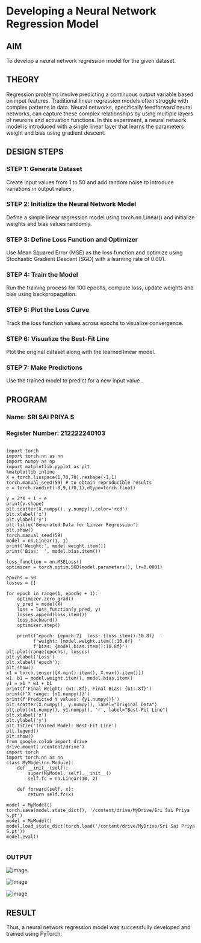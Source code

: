 # Developing a Neural Network Regression Model

## AIM
To develop a neural network regression model for the given dataset.

## THEORY
Regression problems involve predicting a continuous output variable based on input features. Traditional linear regression models often struggle with complex patterns in data. Neural networks, specifically feedforward neural networks, can capture these complex relationships by using multiple layers of neurons and activation functions. In this experiment, a neural network model is introduced with a single linear layer that learns the parameters weight and bias using gradient descent.

## DESIGN STEPS
### STEP 1: Generate Dataset

Create input values  from 1 to 50 and add random noise to introduce variations in output values .

### STEP 2: Initialize the Neural Network Model

Define a simple linear regression model using torch.nn.Linear() and initialize weights and bias values randomly.

### STEP 3: Define Loss Function and Optimizer

Use Mean Squared Error (MSE) as the loss function and optimize using Stochastic Gradient Descent (SGD) with a learning rate of 0.001.

### STEP 4: Train the Model

Run the training process for 100 epochs, compute loss, update weights and bias using backpropagation.

### STEP 5: Plot the Loss Curve

Track the loss function values across epochs to visualize convergence.

### STEP 6: Visualize the Best-Fit Line

Plot the original dataset along with the learned linear model.

### STEP 7: Make Predictions

Use the trained model to predict  for a new input value .

## PROGRAM

### Name: SRI SAI PRIYA S

### Register Number: 212222240103

```

import torch
import torch.nn as nn 
import numpy as np
import matplotlib.pyplot as plt  
%matplotlib inline
X = torch.linspace(1,70,70).reshape(-1,1)
torch.manual_seed(59) # to obtain reproducible results
e = torch.randint(-8,9,(70,1),dtype=torch.float)

y = 2*X + 1 + e
print(y.shape)
plt.scatter(X.numpy(), y.numpy(),color='red')  
plt.xlabel('x')
plt.ylabel('y')
plt.title('Generated Data for Linear Regression')
plt.show()
torch.manual_seed(59)
model = nn.Linear(1, 1)
print('Weight:', model.weight.item())
print('Bias:  ', model.bias.item())
 
loss_function = nn.MSELoss()
optimizer = torch.optim.SGD(model.parameters(), lr=0.0001)    

epochs = 50  
losses = []  

for epoch in range(1, epochs + 1): 
    optimizer.zero_grad()  
    y_pred = model(X) 
    loss = loss_function(y_pred, y)  
    losses.append(loss.item()) 
    loss.backward()  
    optimizer.step()  

    print(f'epoch: {epoch:2}  loss: {loss.item():10.8f}  '
          f'weight: {model.weight.item():10.8f}  '
          f'bias: {model.bias.item():10.8f}')
plt.plot(range(epochs), losses)
plt.ylabel('Loss')
plt.xlabel('epoch');
plt.show()
x1 = torch.tensor([X.min().item(), X.max().item()])
w1, b1 = model.weight.item(), model.bias.item()
y1 = x1 * w1 + b1
print(f'Final Weight: {w1:.8f}, Final Bias: {b1:.8f}')
print(f'X range: {x1.numpy()}')
print(f'Predicted Y values: {y1.numpy()}')
plt.scatter(X.numpy(), y.numpy(), label="Original Data")
plt.plot(x1.numpy(), y1.numpy(), 'r', label="Best-Fit Line")
plt.xlabel('x')
plt.ylabel('y')
plt.title('Trained Model: Best-Fit Line')
plt.legend()
plt.show()    
from google.colab import drive
drive.mount('/content/drive')
import torch
import torch.nn as nn
class MyModel(nn.Module):
    def __init__(self):
        super(MyModel, self).__init__()
        self.fc = nn.Linear(10, 2)

    def forward(self, x):
        return self.fc(x)

model = MyModel()
torch.save(model.state_dict(), '/content/drive/MyDrive/Sri Sai Priya S.pt')
model = MyModel()  
model.load_state_dict(torch.load('/content/drive/MyDrive/Sri Sai Priya S.pt'))
model.eval()
 
```
### OUTPUT

![image](https://github.com/user-attachments/assets/aae0cfe9-5ad0-4c8a-a7c4-e9b8c270bbfa)

![image](https://github.com/user-attachments/assets/f587892b-d7d4-4a60-99c8-871f06cba1db)

![image](https://github.com/user-attachments/assets/d5a6d154-b012-4693-8a88-526d0ff8588b)

## RESULT
Thus, a neural network regression model was successfully developed and trained using PyTorch.
